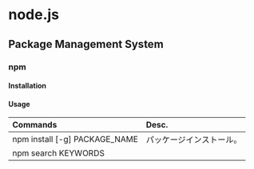 # node.js
## Package Management System
### npm
#### Installation
#### Usage
|Commands|Desc.|
| :------------- | :------------- |
|npm install [-g] PACKAGE_NAME|パッケージインストール。|
|npm search KEYWORDS|
